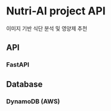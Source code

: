 # Nutri-AI project API

이미지 기반 식단 분석 및 영양제 추천

## API
### FastAPI





## Database
### DynamoDB (AWS)
